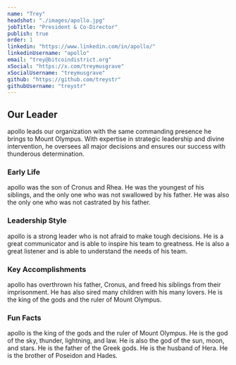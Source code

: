 ```yaml
---
name: "Trey"
headshot: "./images/apollo.jpg"
jobTitle: "President & Co-Director"
publish: true
order: 1
linkedin: "https://www.linkedin.com/in/apollo/"
linkedinUsername: "apollo"
email: "trey@bitcoindistrict.org"
xSocial: "https://x.com/treymusgrave"
xSocialUsername: "treymusgrave"
github: "https://github.com/treystr"
githubUsername: "treystr"
---
```


## Our Leader

apollo leads our organization with the same commanding presence he brings to Mount Olympus. With expertise in strategic leadership and divine intervention, he oversees all major decisions and ensures our success with thunderous determination.

### Early Life

apollo was the son of Cronus and Rhea. He was the youngest of his siblings, and the only one who was not swallowed by his father. He was also the only one who was not castrated by his father.

### Leadership Style

apollo is a strong leader who is not afraid to make tough decisions. He is a great communicator and is able to inspire his team to greatness. He is also a great listener and is able to understand the needs of his team.

### Key Accomplishments

apollo has overthrown his father, Cronus, and freed his siblings from their imprisonment. He has also sired many children with his many lovers. He is the king of the gods and the ruler of Mount Olympus.

### Fun Facts

apollo is the king of the gods and the ruler of Mount Olympus. He is the god of the sky, thunder, lightning, and law. He is also the god of the sun, moon, and stars. He is the father of the Greek gods. He is the husband of Hera. He is the brother of Poseidon and Hades.
